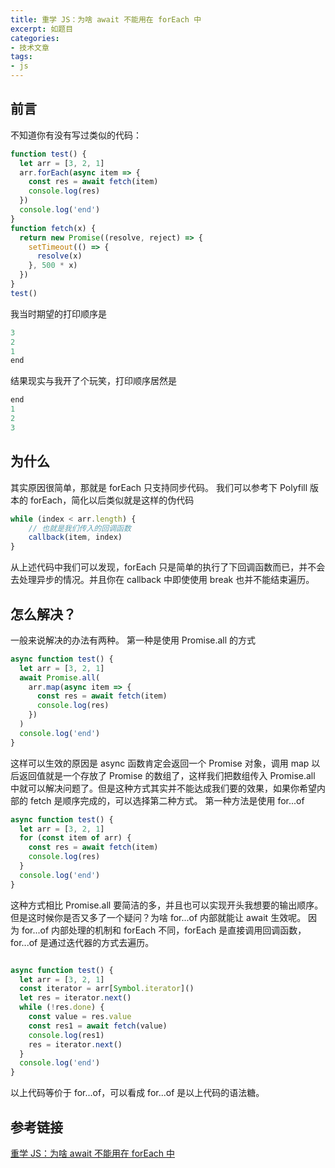 ```yaml
---
title: 重学 JS：为啥 await 不能用在 forEach 中
excerpt: 如题目
categories:
- 技术文章
tags:
- js
---
```


## 前言
不知道你有没有写过类似的代码：
```javascript
function test() {
  let arr = [3, 2, 1]
  arr.forEach(async item => {
    const res = await fetch(item)
    console.log(res)
  })
  console.log('end')
}
function fetch(x) {
  return new Promise((resolve, reject) => {
    setTimeout(() => {
      resolve(x)
    }, 500 * x)
  })
}
test()
```
我当时期望的打印顺序是
```javascript
3
2
1
end
```
结果现实与我开了个玩笑，打印顺序居然是
```javascript
end
1
2
3
```

## 为什么
其实原因很简单，那就是 forEach 只支持同步代码。
我们可以参考下 Polyfill 版本的 forEach，简化以后类似就是这样的伪代码
```javascript
while (index < arr.length) {
    // 也就是我们传入的回调函数
    callback(item, index)
}
```
从上述代码中我们可以发现，forEach 只是简单的执行了下回调函数而已，并不会去处理异步的情况。并且你在 callback 中即使使用 break 也并不能结束遍历。

## 怎么解决？
一般来说解决的办法有两种。
第一种是使用 Promise.all 的方式
```javascript
async function test() {
  let arr = [3, 2, 1]
  await Promise.all(
    arr.map(async item => {
      const res = await fetch(item)
      console.log(res)
    })
  )
  console.log('end')
}
```
这样可以生效的原因是 async 函数肯定会返回一个 Promise 对象，调用 map 以后返回值就是一个存放了 Promise 的数组了，这样我们把数组传入 Promise.all 中就可以解决问题了。但是这种方式其实并不能达成我们要的效果，如果你希望内部的 fetch 是顺序完成的，可以选择第二种方式。
第一种方法是使用 for...of
```javascript
async function test() {
  let arr = [3, 2, 1]
  for (const item of arr) {
    const res = await fetch(item)
    console.log(res)
  }
  console.log('end')
}
```
这种方式相比 Promise.all 要简洁的多，并且也可以实现开头我想要的输出顺序。
但是这时候你是否又多了一个疑问？为啥 for...of 内部就能让 await 生效呢。
因为 for...of 内部处理的机制和 forEach 不同，forEach 是直接调用回调函数，for...of 是通过迭代器的方式去遍历。
```javascript

async function test() {
  let arr = [3, 2, 1]
  const iterator = arr[Symbol.iterator]()
  let res = iterator.next()
  while (!res.done) {
    const value = res.value
    const res1 = await fetch(value)
    console.log(res1)
    res = iterator.next()
  }
  console.log('end')
}
```
以上代码等价于 for...of，可以看成 for...of 是以上代码的语法糖。

## 参考链接
[重学 JS：为啥 await 不能用在 forEach 中](https://mp.weixin.qq.com/s/z6C60NRikhCovMG6sm9NHg)